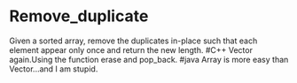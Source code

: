 # Remove_duplicate
Given a sorted array, remove the duplicates in-place such that each element appear only once and return the new length.
#C++
Vector again.Using the function erase and pop_back.
#java
Array is more easy than Vector...and I am stupid.

